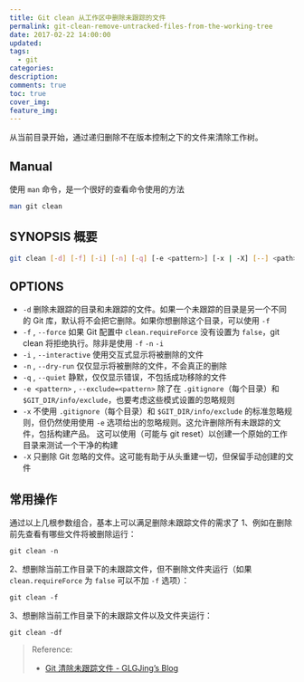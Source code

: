 ```yaml
---
title: Git clean 从工作区中删除未跟踪的文件
permalink: git-clean-remove-untracked-files-from-the-working-tree
date: 2017-02-22 14:00:00
updated:
tags:
  - git
categories:
description:
comments: true
toc: true
cover_img:
feature_img:
---
```


从当前目录开始，通过递归删除不在版本控制之下的文件来清除工作树。

## Manual

使用 `man` 命令，是一个很好的查看命令使用的方法

```bash
man git clean
```

## SYNOPSIS 概要

```bash
git clean [-d] [-f] [-i] [-n] [-q] [-e <pattern>] [-x | -X] [--] <path>...
```

## OPTIONS

- `-d` 删除未跟踪的目录和未跟踪的文件。如果一个未跟踪的目录是另一个不同的 Git 库，默认将不会把它删除。如果你想删除这个目录，可以使用 `-f`
- `-f` , `--force` 如果 Git 配置中 `clean.requireForce` 没有设置为 `false`，git clean 将拒绝执行。除非是使用 `-f` `-n` `-i`
- `-i` , `--interactive` 使用交互式显示将被删除的文件
- `-n` , `--dry-run` 仅仅显示将被删除的文件，不会真正的删除
- `-q` , `--quiet` 静默，仅仅显示错误，不包括成功移除的文件
- `-e <pattern>` , `--exclude=<pattern>` 除了在 `.gitignore`（每个目录）和 `$GIT_DIR/info/exclude`，也要考虑这些模式设置的忽略规则
- `-x` 不使用 `.gitignore`（每个目录）和 `$GIT_DIR/info/exclude` 的标准忽略规则，但仍然使用使用 `-e` 选项给出的忽略规则。这允许删除所有未跟踪的文件，包括构建产品。 这可以使用（可能与 git reset）以创建一个原始的工作目录来测试一个干净的构建
- `-X` 只删除 Git 忽略的文件。这可能有助于从头重建一切，但保留手动创建的文件

<!-- more -->

## 常用操作

通过以上几根参数组合，基本上可以满足删除未跟踪文件的需求了
1、例如在删除前先查看有哪些文件将被删除运行：

```
git clean -n
```

2、想删除当前工作目录下的未跟踪文件，但不删除文件夹运行（如果 `clean.requireForce` 为 `false` 可以不加 `-f` 选项）：

```
git clean -f
```

3、想删除当前工作目录下的未跟踪文件以及文件夹运行：

```
git clean -df
```

> Reference:
>
> - [Git 清除未跟踪文件 - GLGJing&#8217;s Blog](http://glgjing.github.io/blog/2015/01/09/git-qing-chu-wei-gen-zong-wen-jian/)

